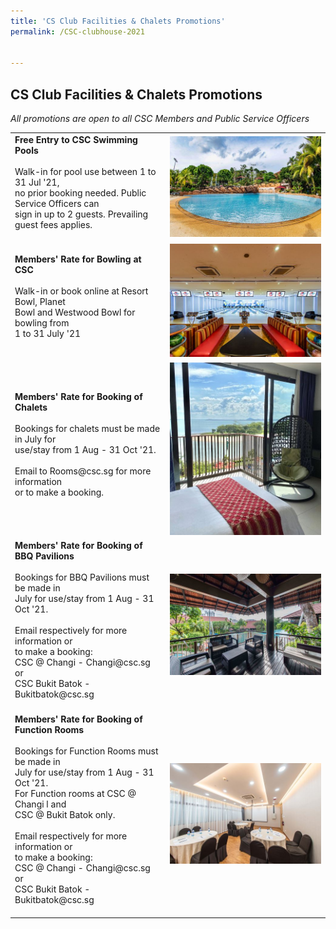 ```yaml
---
title: 'CS Club Facilities & Chalets Promotions'
permalink: /CSC-clubhouse-2021


---
```


## CS Club Facilities & Chalets Promotions

<i>All promotions are open to all CSC Members and Public Service Officers</i>
<br>

<table>
	<tr>
		<td>
      <b>Free Entry to CSC Swimming Pools</b> <br>
      <br>
			Walk-in for pool use between 1 to 31 Jul '21, <br>no  
			prior booking needed. Public Service Officers can <br>
                        sign in up to 2 guests. Prevailing guest fees applies.
			<br>
			<br>
		</td>
		<td>
			<img src="/images/sa/BB pool.jpg"/>
		</td>
	</tr>
		<tr>
		<td>
      <b>Members' Rate for Bowling at CSC</b> <br>
      <br>
			Walk-in or book online at Resort Bowl, Planet <br>
			Bowl and Westwood Bowl for bowling from <br>
			1 to 31 July '21
			<br>
			<br>
		</td>
		<td>
			<img src="/images/sa/Tess bowling.jpg"/>
		</td>
	</tr>
  <tr>
		<td>
      <b>Members' Rate for Booking of Chalets</b> <br>
      <br>
			Bookings for chalets must be made in July for <br>
			use/stay from 1 Aug - 31 Oct '21. <br>
      <br>
      Email to Rooms@csc.sg for more information <br> 
      or to make a booking.
			<br>
			<br>
		</td>
		<td>
			<img src="/images/sa/Changi chalet.jpg"/>
		</td>
	</tr>
	<tr>
		<td>
      <b>Members' Rate for Booking of BBQ Pavilions</b> <br>
      <br>
			Bookings for BBQ Pavilions must be made in <br>July  
			for use/stay from 1 Aug - 31 Oct '21. <br>
      <br>
      Email respectively for more information or <br>
      to make a booking: <br>
      CSC @ Changi - Changi@csc.sg or<br>
      CSC Bukit Batok - Bukitbatok@csc.sg 
			<br>
			<br>
		</td>
		<td>
			<img src="/images/sa/BB treehouse.jpg"/>
		</td>
	</tr>
	<tr>
		<td>
      <b>Members' Rate for Booking of Function Rooms</b> <br>
      <br>
			Bookings for Function Rooms must be made in <br> 
			July for use/stay from 1 Aug - 31 Oct '21. <br>
			For Function rooms at CSC @ Changi l and <br>
			CSC @ Bukit Batok only. <br>
      <br>
      Email respectively for more information or <br>
      to make a booking: <br> 
      CSC @ Changi - Changi@csc.sg or<br>
      CSC Bukit Batok - Bukitbatok@csc.sg 
			<br>
			<br>
		</td>
		<td>
			<img src="/images/sa/BB room.jpg"/>
		</td>
	</tr>
</table>
<br>


